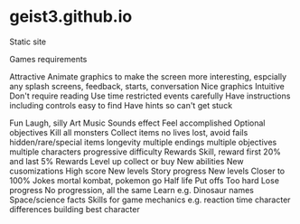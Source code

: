 # geist3.github.io
Static site

Games requirements

Attractive
    Animate graphics to make the screen more interesting, espcially any splash screens, feedback, starts, conversation
    Nice graphics
Intuitive
    Don't require reading
    Use time restricted events carefully
    Have instructions including controls easy to find
    Have hints so can't get stuck

Fun
    Laugh, silly
        Art
        Music
        Sounds effect
    Feel accomplished 
        Optional objectives
            Kill all monsters
            Collect items
            no lives lost, avoid fails
            hidden/rare/special items
        longevity
            multiple endings
            multiple objectives
            multiple characters
            progressive difficulty
            Rewards
            Skill, reward first 20% and last 5%
        Rewards
            Level up
            collect or buy New abilities
            New cusomizations
            High score
            New levels
            Story progress
            New levels
            Closer to 100% 
            Jokes
        mortal kombat, 
        pokemon go
        Half life
    Put offs
        Too hard
        Lose progress
        No progression, all the same
    Learn e.g.
        Dinosaur names
        Space/science facts
        Skills for game mechanics 
            e.g. reaction time
                character differences
                building best character
    